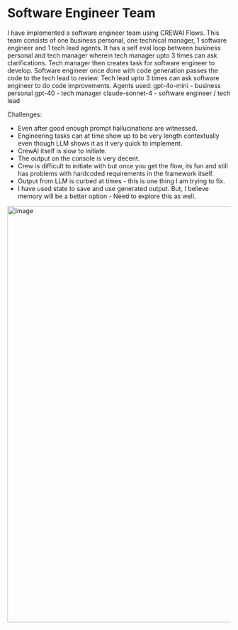 # Software Engineer Team

I have implemented a software engineer team using CREWAI Flows. This team consists of 
one business personal, one technical manager, 1 software engineer and 1 tech lead agents.
It has a self eval loop between business personal and tech manager wherein tech manager 
upto 3 times can ask clarifications.
Tech manager then creates task for software engineer to develop.
Software engineer once done with code generation passes the code to the tech lead to review.
Tech lead upto 3 times can ask software engineer to do code improvements.
Agents used:
gpt-4o-mini     - business personal
gpt-40          - tech manager
claude-sonnet-4 - software engineer / tech lead


Challenges:
* Even after good enough prompt hallucinations are witnessed.
* Engineering tasks can at time show up to be very length contextually even though LLM shows it as it very quick to implement.
* CrewAI itself is slow to initiate.
* The output on the console is very decent.
* Crew is difficult to initiate with but once you get the flow, its fun and still has problems with hardcoded requirements in the framework itself.
* Output from LLM is curbed at times - this is one thing I am trying to fix.
* I have used state to save and use generated output. But, I believe memory will be a better option - Need to explore this as well.

<img width="1884" height="938" alt="image" src="https://github.com/user-attachments/assets/7569267a-eb28-4e57-a328-34951b567029" />

